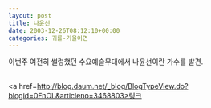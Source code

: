 ```yaml
---
layout: post
title: 나윤선
date: 2003-12-26T08:12:10+00:00
categories: 귀를-기울이면
---
```

이번주 여전히 썰렁했던 수요예술무대에서 나윤선이란 가수를 발견.<br /><br />

<a href=http://blog.daum.net/_blog/BlogTypeView.do?blogid=0FnOL&articleno=3468803>링크</a>
